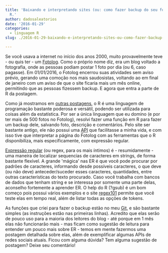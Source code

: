 ```yaml
---
title: 'Baixando e interpretando sites (ou: como fazer backup do seu fotolog) com
  R.'
author: dadosaleatorios
date: '2016-01-29'
categories:
  - linguagem R
slug: ./2016-01-29-baixando-e-interpretando-sites-ou-como-fazer-backup-do-seu-fotolog-com-r

---
```


Se você usava a internet no início dos anos 2000, muito provavelmente teve - ou quis ter - um [Fotolog](https://en.wikipedia.org/wiki/Fotolog). Como o próprio nome diz, era um blog voltado a fotografia, onde as pessoas podiam postar 1 foto por dia (ou 6, caso pagasse). Em 01/01/2016, o Fotolog encerrou suas atividades sem aviso prévio, gerando uma comoção nos mais saudosistas, voltando ao em final de janeiro com um aviso de que o site ficaria mais um mês online, permitindo que as pessoas fizessem backup. E agora que entra a parte de R da postagem.

Como já mostramos em [outras postagens](http://www.dadosaleatorios.com.br/2015/10/r-tambem-pode-ser-diversao.html), o R é uma linguagem de programação bastante poderosa e versátil, podendo ser utilizada para coisas além da estatística. Por ser a única linguagem que eu domino (e por ter mais de 500 fotos no Fotolog), resolvi fazer uma função em R para fazer um backup dele, salvando foto, descrição e comentários. Pelo site ser bastante antigo, ele não possui uma [API](https://pt.wikipedia.org/wiki/Interface_de_programa%C3%A7%C3%A3o_de_aplica%C3%A7%C3%B5es) que facilitasse a minha vida, e com isso tive que interpretar a página do Fotolog com as ferramentas que o R disponibiliza, mais especificamente, com expressão regular.

[Expressão regular](https://pt.wikipedia.org/wiki/Express%C3%A3o_regular) (ou regex, para os mais íntimos) é - resumidamente - uma maneira de localizar sequencias de caracteres em strings, de forma bastante flexível. A grande 'mágica' nas ER é que você pode procurar por padrões de caracteres, informando desde possíveis caracteres, o que deve (ou não deve) anteceder/suceder esses caracteres, quantidades, entre outras características do texto procurado. Caso você trabalha com bancos de dados que tenham string e se interessa por somente uma parte delas, aconselho fortemente a aprender ER. O help do R (?gsub) é um bom começo pois possui vários exemplos e o site [regex101](https://regex101.com/) permite que você teste elas em tempo real, além de listar todas as opções de tokens.

As funções que criei para fazer o backup estão no meu [Git](https://github.com/rcoster/blog/blob/master/2016_01_29%20-%20Backup%20fotolog.R), e são bastante simples (as instruções estão nas primeiras linhas). Acredito que elas serão de pouco uso para a maioria dos leitores do blog - até porque em 1 mês elas não funcionarão mais - mas ficam como sugestão de leitura para entender um pouco mais sobre ER - temos em mente fazermos uma postagem detalhada sobre elas, além de exemplificar algumas APIs de redes sociais atuais. Ficou com alguma dúvida? Tem alguma sugestão de postagem? Deixe seu comentário!
